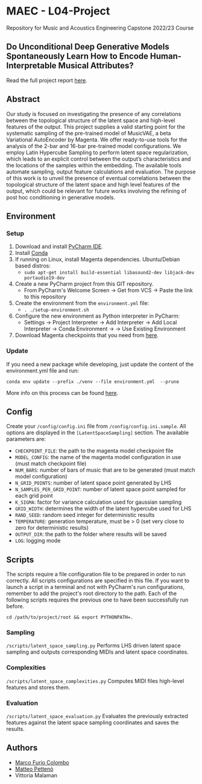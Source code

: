 # MAEC - L04-Project
Repository for Music and Acoustics Engineering Capstone 2022/23 Course

## Do Unconditional Deep Generative Models Spontaneously Learn How to Encode Human-Interpretable Musical Attributes?
Read the full project report [here](./assets/L04_Report.pdf).

## Abstract
Our study is focused on investigating the presence of any correlations between the topological structure of the latent space and high-level features of the output. 
This project supplies a valid starting point for the systematic sampling of the pre-trained model of MusicVAE, a beta Variational AutoEncoder by Magenta.
We offer ready-to-use tools for the analysis of the 2-bar and 16-bar pre-trained model configurations.
We employ Latin Hypercube Sampling to perform latent space regularization, which leads to an explicit control between the output’s characteristics and the locations of the samples
within the embedding. 
The available tools automate sampling, output feature calculations and evaluation.
The purpose of this work is to unveil the presence of eventual correlations between the topological structure of the latent space and high level features of the output, which could be relevant for future works involving the refining of post hoc conditioning in generative models.

## Environment

### Setup
1. Download and install [PyCharm IDE](https://www.jetbrains.com/pycharm/download/#section=linux).
2. Install [Conda](https://conda.io/projects/conda/en/stable/user-guide/install/index.html)
3. If running on Linux, install Magenta dependencies. Ubuntu/Debian based dìstros:
   - `sudo apt-get install build-essential libasound2-dev libjack-dev portaudio19-dev`
4. Create a new PyCharm project from this GIT repository.
    - From PyCharm's Welcome Screen &rarr; Get from VCS &rarr; Paste the link to this repository
5. Create the environment from the `environment.yml` file:
   - `. ./setup-environment.sh`
6. Configure the new environment as Python interpreter in PyCharm:
   - Settings &rarr; Project Interpreter &rarr; Add Interpreter &rarr; Add Local Interpreter &rarr; Conda Environment 
   &rarr; &rarr; Use Existing Environment
7. Download Magenta checkpoints that you need from [here](https://github.com/magenta/magenta/blob/main/magenta/models/music_vae/README.md#generate-script-w-pre-trained-models).

### Update
If you need a new package while developing, just update the content of the environment.yml file and run:
```shell script
conda env update --prefix ./venv --file environment.yml  --prune
```
More info on this process can be found [here](https://conda.io/projects/conda/en/latest/user-guide/tasks/manage-environments.html#updating-an-environment).

## Config
Create your `/config/config.ini` file from `/config/config.ini.sample`.
All options are displayed in the `[LatentSpaceSampling]` section. 
The available parameters are:
- `CHECKPOINT_FILE`: the path to the magenta model checkpoint file
- `MODEL_CONFIG`: the name of the magenta model configuration in use (must match checkpoint file)
- `NUM_BARS`: number of bars of music that are to be generated (must match model configuration)
- `N_GRID_POINTS`: number of latent space point generated by LHS
- `N_SAMPLES_PER_GRID_POINT`: number of latent space point sampled for each grid point
- `K_SIGMA`: factor for variance calculation used for gaussian sampling
- `GRID_WIDTH`: determines the width of the latent hypercube used for LHS
- `RAND_SEED`: random seed integer for deterministic results
- `TEMPERATURE`: generation temperature, must be > 0 (set very close to zero for deterministic results)
- `OUTPUT_DIR`: the path to the folder where results will be saved
- `LOG`: logging mode


## Scripts
The scripts require a file configuration file to be prepared in order to run correctly.
All scripts configurations are specified in this file.
If you want to launch a script in a terminal and not with PyCharm's run configurations, remember to add the project's 
root directory to the path.
Each of the following scripts requires the previous one to have been successfully run before.

```shell script
cd /path/to/project/root && export PYTHONPATH=.
```

### Sampling
`/scripts/latent_space_sampling.py`
Performs LHS driven latent space sampling and outputs corresponding MIDIs and latent space coordinates.

### Complexities
`/scripts/latent_space_complexities.py`
Computes MIDI files high-level features and stores them.

### Evaluation
`/scripts/latent_space_evaluation.py`
Evaluates the previously extracted features against the latent space sampling coordinates and saves the results.

## Authors
- [Marco Furio Colombo](https://github.com/FurioColombo)
- [Matteo Pettenò](https://github.com/mpetteno-polimi)
- Vittoria Malaman
